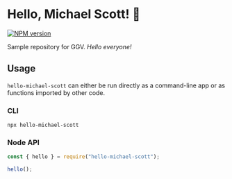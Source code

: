# Hello, Michael Scott! 👋

[![NPM version](https://badge.fury.io/js/hello-michael-scott.svg)](http://badge.fury.io/js/hello-michael-scott)

Sample repository for GGV.
_Hello everyone!_

## Usage

`hello-michael-scott` can either be run directly as a command-line app or as functions imported by other code.

### CLI

```shell
npx hello-michael-scott
```

### Node API

```js
const { hello } = require("hello-michael-scott");

hello();
```
